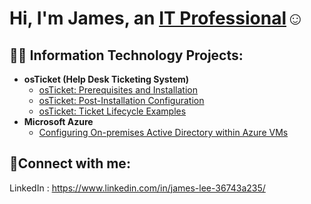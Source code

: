 <h1>Hi, I'm James, an <a href="https://www.linkedin.com/in/james-lee-36743a235">IT Professional</a>☺</h1>

<h2>👨‍💻 Information Technology Projects:</h2>

- <b>osTicket (Help Desk Ticketing System)</b>
  - [osTicket: Prerequisites and Installation](https://github.com/jamesmlee524/osTicket-)
  - [osTicket: Post-Installation Configuration](https://github.com/jamesmlee524/osTicket-postinstall/tree/main)
  - [osTicket: Ticket Lifecycle Examples](https://github.com/jamesmlee524/osTicket-postinstall/tree/main)
- <b>Microsoft Azure</b>
  - [Configuring On-premises Active Directory within Azure VMs](https://github.com/jamesmlee524/configure-active_directory/tree/main)

<h2>🤳Connect with me:</h2>

 LinkedIn : https://www.linkedin.com/in/james-lee-36743a235/
